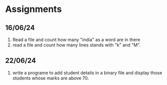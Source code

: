 # Assignments

## 16/06/24

1. Read a file and count how many "india" as a word are in there
2. read a file and count how many lines stands with "k" and "M".

## 22/06/24

1. write a programe to add student details in a binary file and display those students whose marks are above 70.
